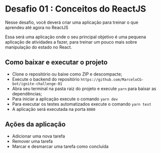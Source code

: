 # Desafio 01 : Conceitos do ReactJS

Nesse desafio, você deverá criar uma aplicação para treinar o que aprendeu até agora no ReactJS

Essa será uma aplicação onde o seu principal objetivo é uma pequena aplicação de atividades a fazer, para treinar um pouco mais sobre manipulação do estado no React.

## Como baixar e executar o projeto

 - Clone o repositório ou baixe como ZIP e descompacte;
 - Execute o backend do repositório `https://github.com/MarceloCG-bot/ignite-challenge-01`
 - Abra seu terminal na pasta raiz do projeto e execute `yarn` para baixar as dependências;
 - Para iniciar a aplicação execute o comando  `yarn dev`
 - Para executar os testes automatizados execute o comando  `yarn test`
 - A aplicação será executada na porta `8080`
 
## Ações da aplicação
 - Adicionar uma nova tarefa
 - Remover uma tarefa
 - Marcar e desmarcar uma tarefa como concluída